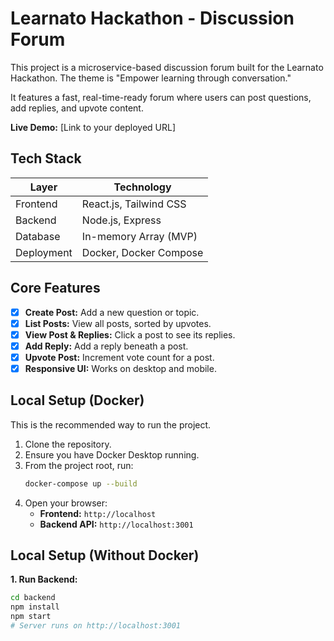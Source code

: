 # Learnato Hackathon - Discussion Forum

This project is a microservice-based discussion forum built for the Learnato Hackathon. The theme is "Empower learning through conversation."

It features a fast, real-time-ready forum where users can post questions, add replies, and upvote content.

**Live Demo:** [Link to your deployed URL]

## Tech Stack

| Layer | Technology |
|---|---|
| Frontend | React.js, Tailwind CSS |
| Backend | Node.js, Express |
| Database | In-memory Array (MVP) |
| Deployment | Docker, Docker Compose |

## Core Features

- [x] **Create Post:** Add a new question or topic.
- [x] **List Posts:** View all posts, sorted by upvotes.
- [x] **View Post & Replies:** Click a post to see its replies.
- [x] **Add Reply:** Add a reply beneath a post.
- [x] **Upvote Post:** Increment vote count for a post.
- [x] **Responsive UI:** Works on desktop and mobile.

## Local Setup (Docker)

This is the recommended way to run the project.

1.  Clone the repository.
2.  Ensure you have Docker Desktop running.
3.  From the project root, run:
    ```bash
    docker-compose up --build
    ```
4.  Open your browser:
    * **Frontend:** `http://localhost`
    * **Backend API:** `http://localhost:3001`

## Local Setup (Without Docker)

**1. Run Backend:**
```bash
cd backend
npm install
npm start
# Server runs on http://localhost:3001

